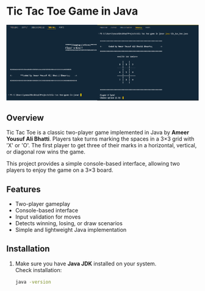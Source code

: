 # Tic Tac Toe Game in Java

![output](output.PNG)

## Overview

Tic Tac Toe is a classic two-player game implemented in Java by **Ameer Yousuf Ali Bhatti**. Players take turns marking the spaces in a 3×3 grid with 'X' or 'O'. The first player to get three of their marks in a horizontal, vertical, or diagonal row wins the game.

This project provides a simple console-based interface, allowing two players to enjoy the game on a 3×3 board.

## Features

- Two-player gameplay
- Console-based interface
- Input validation for moves
- Detects winning, losing, or draw scenarios
- Simple and lightweight Java implementation

## Installation

1. Make sure you have **Java JDK** installed on your system.  
   Check installation:
   ```bash
   java -version
   ```
